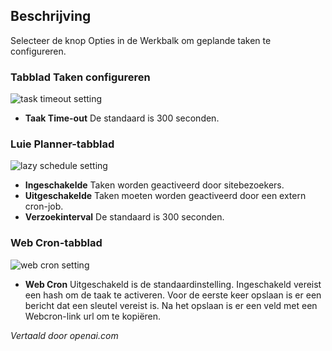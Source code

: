 <!-- Filename: Help5.x:Scheduled_Tasks:_Options / Display title: Geplande taken instellingen -->

## Beschrijving

Selecteer de knop Opties in de Werkbalk om geplande taken te configureren.

### Tabblad Taken configureren

![task timeout setting](../../../nl/images/maintenance/scheduled-tasks-options-configure-tasks.png)

- **Taak Time-out** De standaard is 300 seconden.

### Luie Planner-tabblad

![lazy schedule setting](../../../nl/images/maintenance/scheduled-tasks-options-lazy-scheduler.png)

- **Ingeschakelde** Taken worden geactiveerd door sitebezoekers.
- **Uitgeschakelde** Taken moeten worden geactiveerd door een extern cron-job.
- **Verzoekinterval** De standaard is 300 seconden.

### Web Cron-tabblad

![web cron setting](../../../nl/images/maintenance/scheduled-tasks-options-webcron.png)

- **Web Cron** Uitgeschakeld is de standaardinstelling. Ingeschakeld vereist een hash om de taak te activeren. Voor de eerste keer opslaan is er een bericht dat een sleutel vereist is. Na het opslaan is er een veld met een Webcron-link url om te kopiëren.

*Vertaald door openai.com*
